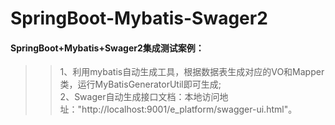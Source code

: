 # SpringBoot-Mybatis-Swager2
#### SpringBoot+Mybatis+Swager2集成测试案例：  
>>1、利用mybatis自动生成工具，根据数据表生成对应的VO和Mapper类，运行MyBatisGeneratorUtil即可生成;  
>>2、Swager自动生成接口文档：本地访问地址："http://localhost:9001/e_platform/swagger-ui.html"。
